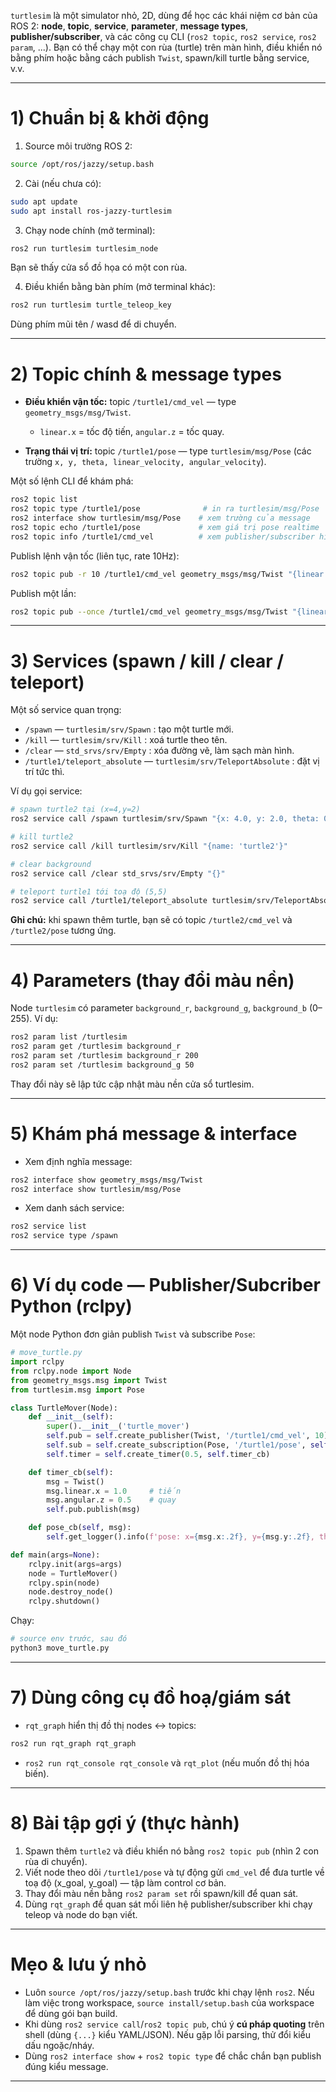 
`turtlesim` là một simulator nhỏ, 2D, dùng để học các khái niệm cơ bản của ROS 2: **node**, **topic**, **service**, **parameter**, **message types**, **publisher/subscriber**, và các công cụ CLI (`ros2 topic`, `ros2 service`, `ros2 param`, ...). Bạn có thể chạy một con rùa (turtle) trên màn hình, điều khiển nó bằng phím hoặc bằng cách publish `Twist`, spawn/kill turtle bằng service, v.v.

---

# 1) Chuẩn bị & khởi động

1. Source môi trường ROS 2:

```bash
source /opt/ros/jazzy/setup.bash
```

2. Cài (nếu chưa có):

```bash
sudo apt update
sudo apt install ros-jazzy-turtlesim
```

3. Chạy node chính (mở terminal):

```bash
ros2 run turtlesim turtlesim_node
```

Bạn sẽ thấy cửa sổ đồ họa có một con rùa.

4. Điều khiển bằng bàn phím (mở terminal khác):

```bash
ros2 run turtlesim turtle_teleop_key
```

Dùng phím mũi tên / wasd để di chuyển.

---

# 2) Topic chính & message types

* **Điều khiển vận tốc:** topic `/turtle1/cmd_vel` — type `geometry_msgs/msg/Twist`.

  * `linear.x` = tốc độ tiến, `angular.z` = tốc quay.
* **Trạng thái vị trí:** topic `/turtle1/pose` — type `turtlesim/msg/Pose` (các trường `x, y, theta, linear_velocity, angular_velocity`).

Một số lệnh CLI để khám phá:

```bash
ros2 topic list
ros2 topic type /turtle1/pose              # in ra turtlesim/msg/Pose
ros2 interface show turtlesim/msg/Pose    # xem trường của message
ros2 topic echo /turtle1/pose             # xem giá trị pose realtime
ros2 topic info /turtle1/cmd_vel          # xem publisher/subscriber hiện tại
```

Publish lệnh vận tốc (liên tục, rate 10Hz):

```bash
ros2 topic pub -r 10 /turtle1/cmd_vel geometry_msgs/msg/Twist "{linear: {x: 1.0}, angular: {z: 0.5}}"
```

Publish một lần:

```bash
ros2 topic pub --once /turtle1/cmd_vel geometry_msgs/msg/Twist "{linear: {x: 2.0}, angular: {z: 0.0}}"
```

---

# 3) Services (spawn / kill / clear / teleport)

Một số service quan trọng:

* `/spawn` — `turtlesim/srv/Spawn` : tạo một turtle mới.
* `/kill` — `turtlesim/srv/Kill` : xoá turtle theo tên.
* `/clear` — `std_srvs/srv/Empty` : xóa đường vẽ, làm sạch màn hình.
* `/turtle1/teleport_absolute` — `turtlesim/srv/TeleportAbsolute` : đặt vị trí tức thì.

Ví dụ gọi service:

```bash
# spawn turtle2 tại (x=4,y=2)
ros2 service call /spawn turtlesim/srv/Spawn "{x: 4.0, y: 2.0, theta: 0.0, name: 'turtle2'}"

# kill turtle2
ros2 service call /kill turtlesim/srv/Kill "{name: 'turtle2'}"

# clear background
ros2 service call /clear std_srvs/srv/Empty "{}"

# teleport turtle1 tới toạ độ (5,5)
ros2 service call /turtle1/teleport_absolute turtlesim/srv/TeleportAbsolute "{x: 5.0, y: 5.0, theta: 1.57}"
```

**Ghi chú:** khi spawn thêm turtle, bạn sẽ có topic `/turtle2/cmd_vel` và `/turtle2/pose` tương ứng.

---

# 4) Parameters (thay đổi màu nền)

Node `turtlesim` có parameter `background_r`, `background_g`, `background_b` (0–255). Ví dụ:

```bash
ros2 param list /turtlesim
ros2 param get /turtlesim background_r
ros2 param set /turtlesim background_r 200
ros2 param set /turtlesim background_g 50
```

Thay đổi này sẽ lập tức cập nhật màu nền cửa sổ turtlesim.

---

# 5) Khám phá message & interface

* Xem định nghĩa message:

```bash
ros2 interface show geometry_msgs/msg/Twist
ros2 interface show turtlesim/msg/Pose
```

* Xem danh sách service:

```bash
ros2 service list
ros2 service type /spawn
```

---

# 6) Ví dụ code — Publisher/Subcriber Python (rclpy)

Một node Python đơn giản publish `Twist` và subscribe `Pose`:

```python
# move_turtle.py
import rclpy
from rclpy.node import Node
from geometry_msgs.msg import Twist
from turtlesim.msg import Pose

class TurtleMover(Node):
    def __init__(self):
        super().__init__('turtle_mover')
        self.pub = self.create_publisher(Twist, '/turtle1/cmd_vel', 10)
        self.sub = self.create_subscription(Pose, '/turtle1/pose', self.pose_cb, 10)
        self.timer = self.create_timer(0.5, self.timer_cb)

    def timer_cb(self):
        msg = Twist()
        msg.linear.x = 1.0     # tiến
        msg.angular.z = 0.5    # quay
        self.pub.publish(msg)

    def pose_cb(self, msg):
        self.get_logger().info(f'pose: x={msg.x:.2f}, y={msg.y:.2f}, theta={msg.theta:.2f}')

def main(args=None):
    rclpy.init(args=args)
    node = TurtleMover()
    rclpy.spin(node)
    node.destroy_node()
    rclpy.shutdown()
```

Chạy:

```bash
# source env trước, sau đó
python3 move_turtle.py
```

---

# 7) Dùng công cụ đồ hoạ/giám sát

* `rqt_graph` hiển thị đồ thị nodes ↔ topics:

```bash
ros2 run rqt_graph rqt_graph
```

* `ros2 run rqt_console rqt_console` và `rqt_plot` (nếu muốn đồ thị hóa biến).

---

# 8) Bài tập gợi ý (thực hành)

1. Spawn thêm `turtle2` và điều khiển nó bằng `ros2 topic pub` (nhìn 2 con rùa di chuyển).
2. Viết node theo dõi `/turtle1/pose` và tự động gửi `cmd_vel` để đưa turtle về toạ độ (x\_goal, y\_goal) — tập làm control cơ bản.
3. Thay đổi màu nền bằng `ros2 param set` rồi spawn/kill để quan sát.
4. Dùng `rqt_graph` để quan sát mối liên hệ publisher/subscriber khi chạy teleop và node do bạn viết.

---

# Mẹo & lưu ý nhỏ

* Luôn `source /opt/ros/jazzy/setup.bash` trước khi chạy lệnh `ros2`. Nếu làm việc trong workspace, `source install/setup.bash` của workspace để dùng gói bạn build.
* Khi dùng `ros2 service call`/`ros2 topic pub`, chú ý **cú pháp quoting** trên shell (dùng `{...}` kiểu YAML/JSON). Nếu gặp lỗi parsing, thử đổi kiểu dấu ngoặc/nháy.
* Dùng `ros2 interface show` + `ros2 topic type` để chắc chắn bạn publish đúng kiểu message.

---
